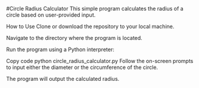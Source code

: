#Circle Radius Calculator
This simple program calculates the radius of a circle based on user-provided input.

How to Use
Clone or download the repository to your local machine.

Navigate to the directory where the program is located.

Run the program using a Python interpreter:

Copy code
python circle_radius_calculator.py
Follow the on-screen prompts to input either the diameter or the circumference of the circle.

The program will output the calculated radius.

